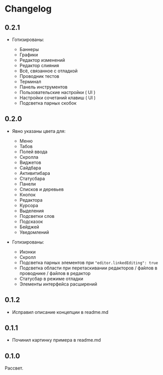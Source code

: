 # Changelog

## 0.2.1

- Готизированы:

	- Баннеры
	- Графики
	- Редактор изменений
	- Редактор слияния
	- Всё, связанное с отладкой
	- Проводник тестов
	- Терминал
	- Панель инструментов
	- Пользовательские настройки ( UI )
	- Настройки сочетаний клавиш ( UI )
	- Подсветка парных скобок


## 0.2.0

- Явно указаны цвета для:
	- Меню
	- Табов
	- Полей ввода
	- Скролла
	- Виджетов
	- Сайдбара
	- Активитибара
	- Статусбара
	- Панели
	- Списков и деревьев
	- Кнопок
	- Редактора
	- Курсора
	- Выделения
	- Подсветки слов
	- Подсказок
	- Бейджей
	- Уведомлений

- Готизированы:
	- Иконки
	- Скролл
	- Подсветка парных элементов при `"editor.linkedEditing": true`
	- Подсветка области при перетаскивании редакторов / файлов в проводнике / файлов в редактор
	- Статусбар в режиме отладки
	- Элементы интерфейса расширений


## 0.1.2

- Исправил описание концепции в readme.md


## 0.1.1

- Починил картинку примера в readme.md


## 0.1.0

Рассвет.
